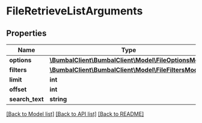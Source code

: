 # FileRetrieveListArguments

## Properties
Name | Type | Description | Notes
------------ | ------------- | ------------- | -------------
**options** | [**\BumbalClient\BumbalClient\Model\FileOptionsModel**](FileOptionsModel.md) |  | [optional] 
**filters** | [**\BumbalClient\BumbalClient\Model\FileFiltersModel**](FileFiltersModel.md) |  | [optional] 
**limit** | **int** |  | [optional] 
**offset** | **int** |  | [optional] 
**search_text** | **string** |  | [optional] 

[[Back to Model list]](../README.md#documentation-for-models) [[Back to API list]](../README.md#documentation-for-api-endpoints) [[Back to README]](../README.md)


